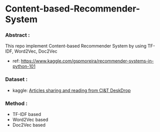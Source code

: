 # Content-based-Recommender-System
### Abstract : 
This repo implement Content-based Recommender System by using TF-IDF, Word2Vec, Doc2Vec  
- ref: https://www.kaggle.com/gspmoreira/recommender-systems-in-python-101

### Dataset :
- kaggle: [Articles sharing and reading from CI&T DeskDrop](https://www.kaggle.com/gspmoreira/articles-sharing-reading-from-cit-deskdrop)

### Method : 
* TF-IDF based
* Word2Vec based
* Doc2Vec based
